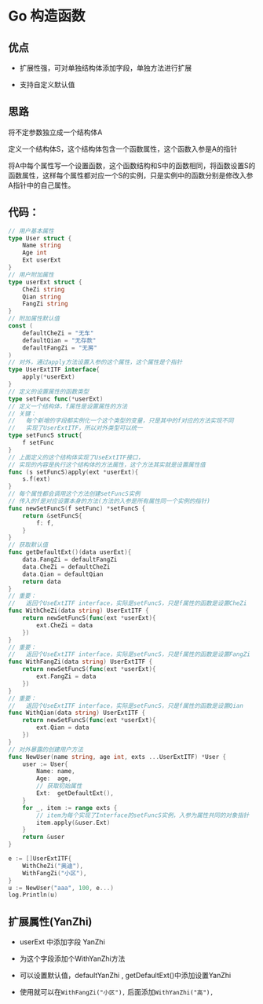 # Go 构造函数

## 优点

* 扩展性强，可对单独结构体添加字段，单独方法进行扩展

* 支持自定义默认值

## 思路

将不定参数独立成一个结构体A

定义一个结构体S，这个结构体包含一个函数属性，这个函数入参是A的指针

将A中每个属性写一个设置函数，这个函数结构和S中的函数相同，将函数设置S的函数属性，这样每个属性都对应一个S的实例，只是实例中的函数分别是修改入参A指针中的自己属性。

## 代码：

```go
// 用户基本属性
type User struct {
    Name string
    Age int
    Ext userExt
}
// 用户附加属性
type userExt struct {
    CheZi string
    Qian string
    FangZi string
}
// 附加属性默认值
const (
    defaultCheZi = "无车"
    defaultQian = "无存款"
    defaultFangZi = "无房"
)
// 对外，通过apply方法设置入参的这个属性，这个属性是个指针
type UserExtITF interface{
    apply(*userExt)
}
// 定义的设置属性的函数类型
type setFunc func(*userExt)
// 定义一个结构体，f属性是设置属性的方法
// 关键：
//   每个新增的字段都实例化一个这个类型的变量，只是其中的f对应的方法实现不同
//   实现了UserExtITF，所以对外类型可以统一
type setFuncS struct{
    f setFunc
}
// 上面定义的这个结构体实现了UseExtITF接口，
// 实现的内容是执行这个结构体的方法属性，这个方法其实就是设置属性值
func (s setFuncS)apply(ext *userExt){
    s.f(ext)
}
// 每个属性都会调用这个方法创建setFuncS实例
// 传入的f是对应设置本身的方法(方法的入参是所有属性同一个实例的指针)
func newSetFuncS(f setFunc) *setFuncS {
    return &setFuncS{
        f: f,
    }
}
// 获取默认值
func getDefaultExt()(data userExt){
    data.FangZi = defaultFangZi
    data.CheZi = defaultCheZi
    data.Qian = defaultQian
    return data
}
// 重要：
//   返回个UseExtITF interface，实际是setFuncS，只是f属性的函数是设置CheZi
func WithCheZi(data string) UserExtITF {
    return newSetFuncS(func(ext *userExt){
        ext.CheZi = data
    })
}
// 重要：
//   返回个UseExtITF interface，实际是setFuncS，只是f属性的函数是设置FangZi
func WithFangZi(data string) UserExtITF {
    return newSetFuncS(func(ext *userExt){
        ext.FangZi = data
    })
}
// 重要：
//   返回个UseExtITF interface，实际是setFuncS，只是f属性的函数是设置Qian
func WithQian(data string) UserExtITF {
    return newSetFuncS(func(ext *userExt){
        ext.Qian = data
    })
}
// 对外暴露的创建用户方法
func NewUser(name string, age int, exts ...UserExtITF) *User {
    user := User{
        Name: name,
        Age:  age,
        // 获取初始属性
        Ext:  getDefaultExt(),
    }
    for _, item := range exts {
        // item为每个实现了Interface的setFuncS实例，入参为属性共同的对象指针
        item.apply(&user.Ext)
    }
    return &user
}
```

```go
e := []UserExtITF{
    WithCheZi("奥迪"),
    WithFangZi("小区"),
}
u := NewUser("aaa", 100, e...)
log.Println(u)
```

## 扩展属性(YanZhi)

* userExt 中添加字段 YanZhi

* 为这个字段添加个WithYanZhi方法

* 可以设置默认值，defaultYanZhi , getDefaultExt()中添加设置YanZhi

* 使用就可以在``WithFangZi("小区"),`` 后面添加``WithYanZhi("高"),``
